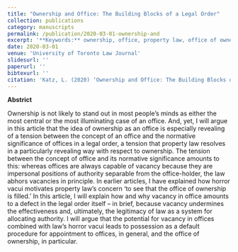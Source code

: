 ```yaml
---
title: "Ownership and Office: The Building Blocks of a Legal Order"
collection: publications
category: manuscripts
permalink: /publication/2020-03-01-ownership-and
excerpt: '**Keywords:** ownership, office, property law, office of ownership, jurisprudence, official'
date: 2020-03-01
venue: 'University of Toronto Law Journal'
slidesurl: ''
paperurl: ''
bibtexurl: ''
citation: 'Katz, L. (2020) ‘Ownership and Office: The Building Blocks of a Legal Order,’ 70 University of Toronto Law Journal 267'
---
```

**Abstrict**

Ownership is not likely to stand out in most people’s minds as either the most central or the most illuminating case of an office. And, yet, I will argue in this article that the idea of ownership as an office is especially revealing of a tension between the concept of an office and the normative significance of offices in a legal order, a tension that property law resolves in a particularly revealing way with respect to ownership. The tension between the concept of office and its normative significance amounts to this: whereas offices are always capable of vacancy because they are impersonal positions of authority separable from the office-holder, the law abhors vacancies in principle. In earlier articles, I have explained how horror vacui motivates property law’s concern ‘to see that the office of ownership is filled.’ In this article, I will explain how and why vacancy in office amounts to a defect in the legal order itself – in brief, because vacancy undermines the effectiveness and, ultimately, the legitimacy of law as a system for allocating authority. I will argue that the potential for vacancy in offices combined with law’s horror vacui leads to possession as a default procedure for appointment to offices, in general, and the office of ownership, in particular.
